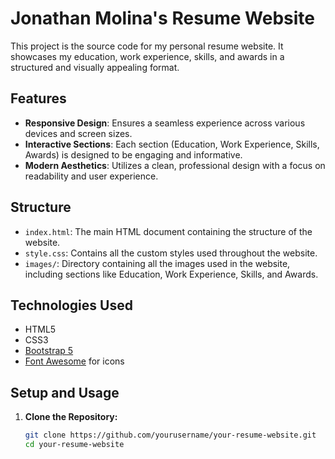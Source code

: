 # Jonathan Molina's Resume Website

This project is the source code for my personal resume website. It showcases my education, work experience, skills, and awards in a structured and visually appealing format.

## Features

- **Responsive Design**: Ensures a seamless experience across various devices and screen sizes.
- **Interactive Sections**: Each section (Education, Work Experience, Skills, Awards) is designed to be engaging and informative.
- **Modern Aesthetics**: Utilizes a clean, professional design with a focus on readability and user experience.

## Structure

- `index.html`: The main HTML document containing the structure of the website.
- `style.css`: Contains all the custom styles used throughout the website.
- `images/`: Directory containing all the images used in the website, including sections like Education, Work Experience, Skills, and Awards.

## Technologies Used

- HTML5
- CSS3
- [Bootstrap 5](https://getbootstrap.com/)
- [Font Awesome](https://fontawesome.com/) for icons

## Setup and Usage

1. **Clone the Repository:**

   ```bash
   git clone https://github.com/yourusername/your-resume-website.git
   cd your-resume-website
